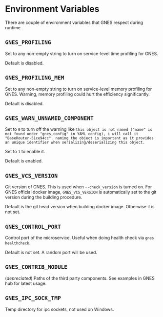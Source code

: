 # Environment Variables 

There are couple of environment variables that GNES respect during runtime.

## `GNES_PROFILING`

Set to any non-empty string to turn on service-level time profiling for GNES.

Default is disabled.

## `GNES_PROFILING_MEM`

Set to any non-empty string to turn on service-level memory profiling for GNES. Warning, memory profiling could hurt the efficiency significantly.

Default is disabled.

## `GNES_WARN_UNNAMED_COMPONENT`

Set to `0` to turn off the warning like `this object is not named ("name" is not found under "gnes_config" in YAML config), i will call it "BaseRouter-51ce94cc". naming the object is important as it provides an unique identifier when serializing/deserializing this object.`

Set to `1` to enable it. 

Default is enabled.

## `GNES_VCS_VERSION`

Git version of GNES. This is used when `--check_version` is turned on. For GNES official docker image, `GNES_VCS_VERSION` is automatically set to the git version during the building procedure.

Default is the git head version when building docker image. Otherwise it is not set.

## `GNES_CONTROL_PORT`

Control port of the microservice. Useful when doing health check via `gnes healthcheck`.

Default is not set. A random port will be used.

## `GNES_CONTRIB_MODULE`

(*depreciated*) Paths of the third party components. See examples in GNES hub for latest usage.

## `GNES_IPC_SOCK_TMP`

Temp directory for ipc sockets, not used on Windows.